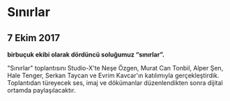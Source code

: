 Sınırlar
========

7 Ekim 2017
-----------

**birbuçuk ekibi olarak dördüncü soluğumuz “sınırlar”.**

"Sınırlar" toplantısını Studio-X'te Neşe Özgen, Murat Can Tonbil, Alper Şen, Hale Tenger, Serkan Taycan ve Evrim Kavcar'ın katılımıyla gerçekleştirdik. Toplantıdan türeyecek ses, imaj ve dökümanlar düzenlendikten sonra dijital ortamda paylaşılacaktır.
